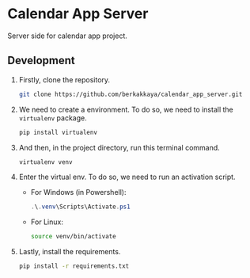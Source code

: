 # Calendar App Server

Server side for calendar app project.

## Development

1. Firstly, clone the repository.

    ```bash
    git clone https://github.com/berkakkaya/calendar_app_server.git
    ```

2. We need to create a environment. To do so, we need to install the `virtualenv` package.

    ```bash
    pip install virtualenv
    ```

3. And then, in the project directory, run this terminal command.

    ```bash
    virtualenv venv
    ```

4. Enter the virtual env. To do so, we need to run an activation script.
   * For Windows (in Powershell):
        ```powershell
        .\.venv\Scripts\Activate.ps1
        ```

   * For Linux:
        ```bash
        source venv/bin/activate
        ```

5. Lastly, install the requirements.
   ```bash
   pip install -r requirements.txt
   ```
